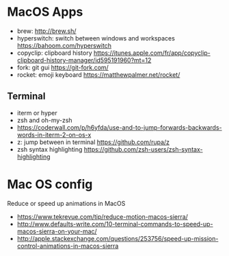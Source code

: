 # MacOS Apps

* brew: http://brew.sh/
* hyperswitch: switch between windows and workspaces https://bahoom.com/hyperswitch
* copyclip: clipboard history https://itunes.apple.com/fr/app/copyclip-clipboard-history-manager/id595191960?mt=12
* fork: git gui https://git-fork.com/ 
* rocket: emoji keyboard https://matthewpalmer.net/rocket/

## Terminal

* iterm or hyper
* zsh and oh-my-zsh
* https://coderwall.com/p/h6yfda/use-and-to-jump-forwards-backwards-words-in-iterm-2-on-os-x
* z: jump between in terminal https://github.com/rupa/z
* zsh syntax highlighting https://github.com/zsh-users/zsh-syntax-highlighting

# Mac OS config
Reduce or speed up animations in MacOS

* https://www.tekrevue.com/tip/reduce-motion-macos-sierra/
* http://www.defaults-write.com/10-terminal-commands-to-speed-up-macos-sierra-on-your-mac/
* http://apple.stackexchange.com/questions/253756/speed-up-mission-control-animations-in-macos-sierra
